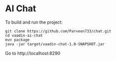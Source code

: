 # AI Chat

To build and run the project:

```
git clone https://github.com/Parveen733/chat.git
cd vaadin-ai-chat
mvn package
java -jar target/vaadin-chat-1.0-SNAPSHOT.jar
```

Go to http://localhost:8290
